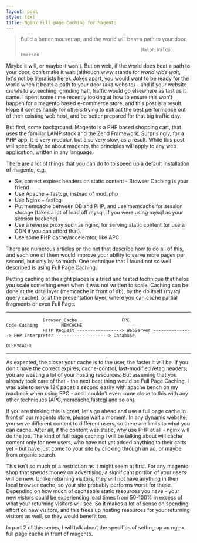 ```yaml
---
layout: post
style: text
title: Nginx Full page Caching for Magento
---
```


> Build a better mousetrap, and the world will beat a path to your door.
>
>													Ralph Waldo Emerson
>

Maybe it will, or maybe it won't. But on web, if the world does beat a path to your door, don't make it wait (although www stands for *world wide wait*, let's not be literalists here). Jokes apart, you would want to be ready for the world when it beats a path to your door (aka website) - and if your website crawls to screeching, grinding halt, traffic would go elsewhere as fast as it came.  I spent some time recently looking at how to ensure this won't happen for a magento based e-commerce store, and this post is a result. Hope it comes handy for others trying to extract the best performance out of their existing web host, and be better prepared for that big traffic day.

But first, some background. Magento is a PHP based  shopping cart, that uses the familiar LAMP stack and the Zend Framework. Surprisingly, for a PHP app, it is very modular, but also very slow, as a result. While this post will specifically be about magento, the principles will apply to any web application, written in any language. 

There are a lot of things that you can do to to speed up a default installation of magento, e.g.

 * Set correct expires headers on static content - Browser Caching is your friend
 * Use Apache + fastcgi, instead of mod_php
 * Use Nginx + fastcgi
 * Put memcache between DB and PHP, and use memcache for session storage (takes a lot of load off mysql, if you were using mysql as your session backend)
 * Use a reverse proxy such as nginx, for serving static content (or use a CDN if you can afford that).
 * Use some PHP cache/accelerator, like APC

There are numerous articles on the net that describe how to do all of this, and each one of them would improve your ability to serve more pages per second, but only by so much. One technique that I found not so well described is using Full Page Caching.

Putting caching at  the right places is a tried and tested technique that helps you scale something even when it was not written to scale. Caching can be done at the data layer (memcache in front of db), by the db itself (mysql query cache), or at the presentation layer, where you can cache partial fragments or even Full Page. 

* * *
        
                  Browser Cache  			    FPC			   	 	    Code Caching	     MEMCACHE			 	
                  HTTP Request -----------------> WebServer ---------------> PHP Interpreter --------------------> Database 
        		     		                         									               QUERYCACHE
* * *

As expected, the closer your cache is to the user, the faster it will be. If you don't have the correct expires, cache-control, last-modified /etag headers, you are wasting a lot of your hosting resources. But assuming that you already took care of that - the next best thing would be Full Page Caching. I was able to serve 12K pages a second easily with apache bench on my macbook when using FPC - and I couldn't even come close to this with any other techniques (APC,memcache,fastcgi and so on).

If you are thinking this is great, let's go ahead and use a full page cache in front of our magento store, please wait a moment. In any dynamic website, you serve different content to different users, so there are limits to what you can cache. After all, if the content was static, why use PHP at all - nginx will do the job. The kind of full page caching I will be talking about will cache content only for new users, who have not yet added anything to their carts yet - but have just come to your site by clicking through an ad, or maybe from organic search. 

This isn't so much of a restriction as it might seem at first. For any magento shop that spends money on advertising, a significant portion of your users will be new. Unlike returning visitors, they will not have anything in their local browser cache, so your site probably performs worst for these. Depending on how much of cacheable static resources you have - your new vistors could be experiencing load times from 50-100% in excess of what your returning visitors will see. So it makes a lot of sense on spending effort on new visitors, and this frees up hosting resources for your returning visitors as well, so they would benefit too. 

In part 2 of this series, I will talk about the specifics of setting up an nginx full page cache in front of magento. 

